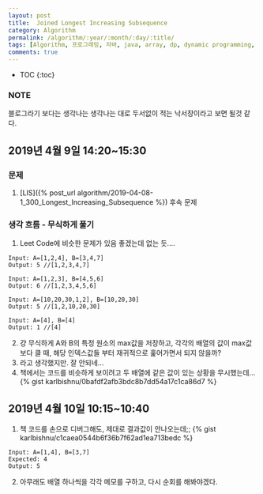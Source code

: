 ```yaml
---
layout: post
title:  Joined Longest Increasing Subsequence
category: Algorithm
permalink: /algorithm/:year/:month/:day/:title/
tags: [Algorithm, 프로그래밍, 자바, java, array, dp, dynamic programming, Algorithm 풀이 해결 전략, 구종만]
comments: true
---
```


* TOC
{:toc}

### NOTE
블로그라기 보다는 생각나는 생각나는 대로 두서없이 적는 낙서장이라고 보면 될것 같다.

## 2019년 4월 9일 14:20~15:30
### 문제
1. [LIS]({% post_url algorithm/2019-04-08-1_300_Longest_Increasing_Subsequence %}) 후속 문제


### 생각 흐름 - 무식하게 풀기
1. Leet Code에 비슷한 문제가 있음 좋겠는데 없는 듯....

```
Input: A=[1,2,4], B=[3,4,7]
Output: 5 //[1,2,3,4,7]

Input: A=[1,2,3], B=[4,5,6]
Output: 6 //[1,2,3,4,5,6]

Input: A=[10,20,30,1,2], B=[10,20,30]
Output: 5 //[1,2,10,20,30]  

Input: A=[4], B=[4]
Output: 1 //[4]
```

2. 걍 무식하게 A와 B의 특정 원소의 max값을 저장하고, 각각의 배열의 값이 max값보다 클 때, 해당 인덱스값들 부터 재귀적으로 훑어가면서 되지 않을까?
3. 라고 생각했지만. 잘 안되네...
4. 책에서는 코드를 비슷하게 보이려고 두 배열에 같은 값이 있는 상황을 무시했는데...
{% gist karlbishnu/0bafdf2afb3bdc8b7dd54a17c1ca86d7 %}

## 2019년 4월 10일 10:15~10:40
1. 책 코드를 손으로 디버그해도,  제대로 결과값이 안나오는데;;
{% gist karlbishnu/c1caea0544b6f36b7f62ad1ea713bedc %}

```
Input: A=[1,4], B=[3,7]
Expected: 4
Output: 5
```
2. 아무래도 배열 하나씩을 각각 메모를 구하고, 다시 순회를 해봐야겠다.
